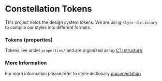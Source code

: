 # Constellation Tokens

This project holds the design system tokens. We are using `style-dictionary` to compile our styles into different formats.

### Tokens (properties)

Tokens live under `properties/` and are organized using [CTI structure](https://amzn.github.io/style-dictionary/#/properties?id=category-type-item).

### More Information

For more information please refer to style-dictionary [documentation](https://amzn.github.io/style-dictionary/)
